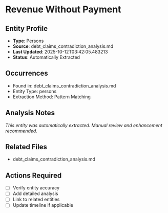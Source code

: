 # Revenue Without Payment

## Entity Profile
- **Type**: Persons
- **Source**: debt_claims_contradiction_analysis.md
- **Last Updated**: 2025-10-12T03:42:05.483213
- **Status**: Automatically Extracted

## Occurrences
- Found in: debt_claims_contradiction_analysis.md
- Entity Type: persons
- Extraction Method: Pattern Matching

## Analysis Notes
*This entity was automatically extracted. Manual review and enhancement recommended.*

## Related Files
- debt_claims_contradiction_analysis.md

## Actions Required
- [ ] Verify entity accuracy
- [ ] Add detailed analysis
- [ ] Link to related entities
- [ ] Update timeline if applicable

